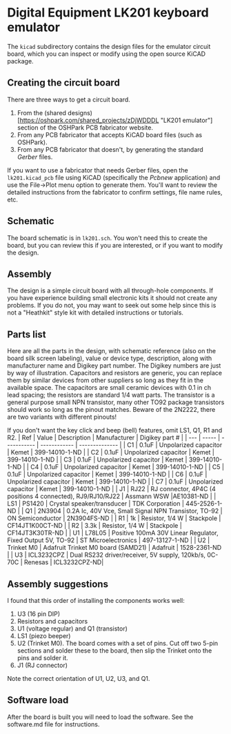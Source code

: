 # Digital Equipment LK201 keyboard emulator

The `kicad` subdirectory contains the design files for the emulator circuit board, which you can inspect or modify using the open source KiCAD package.

## Creating the circuit board

There are three ways to get a circuit board.
1. From the (shared designs)[https://oshpark.com/shared_projects/zDjWDDDL "LK201 emulator"] section of the OSHPark PCB fabricator website.
2. From any PCB fabricator that accepts KiCAD board files (such as OSHPark).
3. From any PCB fabricator that doesn't, by generating the standard *Gerber* files.

If you want to use a fabricator that needs Gerber files, open the `lk201.kicad_pcb` file using KiCAD (specifically the *Pcbnew* application) and use the File->Plot menu option to generate them.  You'll want to review the detailed instructions from the fabricator to confirm settings, file name rules, etc.

## Schematic

The board schematic is in `lk201.sch`.  You won't need this to create the board, but you can review this if you are interested, or if you want to modify the design.

## Assembly

The design is a simple circuit board with all through-hole components.  If you have experience building small electronic kits it should not create any problems.  If you do not, you may want to seek out some help since this is not a "Heathkit" style kit with detailed instructions or tutorials.

## Parts list

Here are all the parts in the design, with schematic reference (also on the board silk screen labeling), value or device type, description, along with manufacturer name and Digikey part number.  The Digikey numbers are just by way of illustration.  Capacitors and resistors are generic, you can replace them by similar devices from other suppliers so long as they fit in the available space.  The capacitors  are small ceramic devices with 0.1 in ch lead spacing; the resistors are standard 1/4 watt parts.  The transistor is a general purpose small NPN transistor, many other TO92 package transistors should work so long as the pinout matches.  Beware of the 2N2222, there are two variants with different pinouts!

If you don't want the key click and beep (bell) features, omit LS1, Q1, R1 and R2.
| Ref | Value | Description | Manufacturer | Digikey part # |
| --- | ----- | ----------- | ------------ | -------------- |
| C1 | 0.1uF | Unpolarized capacitor | Kemet | 399-14010-1-ND​ |
| C2 | 0.1uF | Unpolarized capacitor | Kemet | 399-14010-1-ND​ |
| C3 | 0.1uF | Unpolarized capacitor | Kemet | 399-14010-1-ND​ |
| C4 | 0.1uF | Unpolarized capacitor | Kemet | 399-14010-1-ND​ |
| C5 | 0.1uF | Unpolarized capacitor | Kemet | 399-14010-1-ND​ |
| C6 | 0.1uF | Unpolarized capacitor | Kemet | 399-14010-1-ND​ |
| C7 | 0.1uF | Unpolarized capacitor | Kemet | 399-14010-1-ND​ |
| J1 | RJ22 | RJ connector, 4P4C (4 positions 4 connected), RJ9/RJ10/RJ22 | Assmann WSW | ​AE10381-ND |
| LS1 | PS1420 | Crystal speaker/transducer | TDK Corporation | ​445-2526-1-ND |
| Q1 | 2N3904 | 0.2A Ic, 40V Vce, Small Signal NPN Transistor, TO-92 | ON Semiconductor | 2N3904FS-ND |
| R1 | 1k | Resistor, 1/4 W | Stackpole | CF14JT1K00CT-ND |
| R2 | 3.3k | Resistor, 1/4 W | Stackpole | CF14JT3K30TR-ND |
| U1 | L78L05 | Positive 100mA 30V Linear Regulator, Fixed Output 5V, TO-92 | ST Microelectronics | 497-13127-1-ND |
| U2 | Trinket M0 | Adafruit Trinket M0 board (SAMD21) | Adafruit | 1528-2361-ND |
| U3 | ICL3232CPZ | Dual RS232 driver/receiver, 5V supply, 120kb/s, 0C-70C | Renesas | ICL3232CPZ-ND​ |

## Assembly suggestions

I found that this order of installing the components works well:
1. U3 (16 pin DIP)
2. Resistors and capacitors
3. U1 (voltage regular) and Q1 (transistor)
4. LS1 (piezo beeper)
5. U2 (Trinket M0).  The board comes with a set of pins.  Cut off two 5-pin sections and solder these to the board, then slip the Trinket onto the pins and solder it.
6. J1 (RJ connector)

Note the correct orientation of U1, U2, U3, and Q1.

## Software load

After the board is built you will need to load the software.  See the software.md file for instructions.
